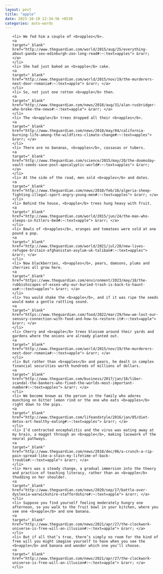 ```yaml
---
layout: post
title: "apple"
date: 2023-10-10 12:34:56 +0530
categories: auto-words
---
```

<ol>

    <li> We fed him a couple of <b>apples</b>.
    <a 
    target="_blank" 
    href="http://www.theguardian.com/world/2015/aug/25/everything-about-panda-sex-edinburgh-zoo-long-read#:~:text=apples"> &rarr; </a>
    </li>
    <li> She had just baked an <b>apple</b> cake.
    <a 
    target="_blank" 
    href="http://www.theguardian.com/world/2015/nov/19/the-murderers-next-door-romania#:~:text=apple"> &rarr; </a>
    </li>
    <li> So, not just one rotten <b>apple</b> then.
    <a 
    target="_blank" 
    href="http://www.theguardian.com/news/2018/aug/31/alan-rusbridger-who-broke-the-news#:~:text=apple"> &rarr; </a>
    </li>
    <li> The <b>apple</b> trees dropped all their <b>apples</b>.
    <a 
    target="_blank" 
    href="http://www.theguardian.com/news/2018/may/04/california-burning-life-among-the-wildfires-climate-change#:~:text=apples"> &rarr; </a>
    </li>
    <li> There are no bananas, <b>apples</b>, cassavas or tubers.
    <a 
    target="_blank" 
    href="http://www.theguardian.com/science/2015/may/20/the-doomsday-vault-seeds-save-post-apocalyptic-world#:~:text=apples"> &rarr; </a>
    </li>
    <li> At the side of the road, men sold <b>apples</b> and dates.
    <a 
    target="_blank" 
    href="http://www.theguardian.com/news/2018/feb/16/algeria-sheep-fighting-illegal-sport-angry-young-men#:~:text=apples"> &rarr; </a>
    </li>
    <li> Behind the house, <b>apple</b> trees hung heavy with fruit.
    <a 
    target="_blank" 
    href="http://www.theguardian.com/world/2015/jun/24/the-man-who-sleeps-in-hitlers-bed#:~:text=apple"> &rarr; </a>
    </li>
    <li> Bowls of <b>apples</b>, oranges and tomatoes were sold at one pound a pop.
    <a 
    target="_blank" 
    href="http://www.theguardian.com/world/2021/jul/20/new-lives-refugee-britain-afghanistan-asylum-uk-taliban#:~:text=apples"> &rarr; </a>
    </li>
    <li> Now blackberries, <b>apples</b>, pears, damsons, plums and cherries all grow here.
    <a 
    target="_blank" 
    href="https://www.theguardian.com/environment/2023/may/18/the-rubbishscapes-of-essex-why-our-buried-trash-is-back-to-haunt-us#:~:text=apples"> &rarr; </a>
    </li>
    <li> You would shake the <b>apple</b>, and if it was ripe the seeds would make a gentle rattling sound.
    <a 
    target="_blank" 
    href="https://www.theguardian.com/food/2022/mar/29/how-we-lost-our-sensory-connection-with-food-and-how-to-restore-it#:~:text=apple"> &rarr; </a>
    </li>
    <li> Cherry and <b>apple</b> trees blossom around their yards and gardens where the onions are already planted out.
    <a 
    target="_blank" 
    href="http://www.theguardian.com/world/2015/nov/19/the-murderers-next-door-romania#:~:text=apple"> &rarr; </a>
    </li>
    <li> But rather than <b>apples</b> and pears, he dealt in complex financial securities worth hundreds of millions of dollars.
    <a 
    target="_blank" 
    href="http://www.theguardian.com/business/2017/jan/18/libor-scandal-the-bankers-who-fixed-the-worlds-most-important-number#:~:text=apples"> &rarr; </a>
    </li>
    <li> We become known as the person in the family who adores munching on bitter lemon rind or the one who eats <b>apples</b> right down to the pips.
    <a 
    target="_blank" 
    href="http://www.theguardian.com/lifeandstyle/2016/jan/05/diet-detox-art-healthy-eating#:~:text=apples"> &rarr; </a>
    </li>
    <li> I’d contracted encephalitis and the virus was eating away at my brain, a maggot through an <b>apple</b>, making lacework of the neural pathways.
    <a 
    target="_blank" 
    href="http://www.theguardian.com/news/2018/dec/06/a-crunch-a-rip-pain-spread-like-a-stain-my-lifetime-of-back-trouble#:~:text=apple"> &rarr; </a>
    </li>
    <li> Hers was a steady change, a gradual immersion into the theory and practice of teaching literacy, rather than an <b>apple</b> thudding on her shoulder.
    <a 
    target="_blank" 
    href="http://www.theguardian.com/news/2020/sep/17/battle-over-dyslexia-warwickshire-staffordshire#:~:text=apple"> &rarr; </a>
    </li>
    <li> Suppose you find yourself feeling moderately hungry one afternoon, so you walk to the fruit bowl in your kitchen, where you see one <b>apple</b> and one banana.
    <a 
    target="_blank" 
    href="http://www.theguardian.com/news/2021/apr/27/the-clockwork-universe-is-free-will-an-illusion#:~:text=apple"> &rarr; </a>
    </li>
    <li> But if all that’s true, there’s simply no room for the kind of free will you might imagine yourself to have when you see the <b>apple</b> and banana and wonder which one you’ll choose.
    <a 
    target="_blank" 
    href="http://www.theguardian.com/news/2021/apr/27/the-clockwork-universe-is-free-will-an-illusion#:~:text=apple"> &rarr; </a>
    </li>